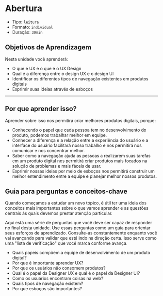 # Abertura

* Tipo: `leitura`
* Formato: `individual`
* Duração: `30min`

## Objetivos de Aprendizagem

Nesta unidade você aprenderá:

* O que é UX e o que é o UX Design
* Qual é a diferença entre o design UX e o design UI
* Identificar os diferentes tipos de navegação existentes em produtos digitais
* Exprimir suas ideias através de esboços

***

## Por que aprender isso?

Aprender sobre isso nos permitirá criar melhores produtos digitais, porque:

* Conhecendo o papel que cada pessoa tem no desenvolvimento do produto, podemos
 trabalhar melhor em equipe.
* Conhecer a diferença e a relação entre a experiência do usuário e a interface
 do usuário facilitará nosso trabalho e nos permitirá nos comunicar e nos
 concentrar melhor.
* Saber como a navegação ajuda as pessoas a realizarem suas tarefas em um
 produto digital nos permitirá criar produtos mais focados na solução de
 problemas e mais fáceis de usar.
* Exprimir nossas ideias por meio de esboços nos permitirá construir um melhor
 entendimento entre a equipe e planejar melhor nossos produtos.

## Guia para perguntas e conceitos-chave

Quando começamos a estudar um novo tópico, é útil ter uma ideia dos conceitos
mais importantes sobre o que vamos aprender e as questões centrais às quais
devemos prestar atenção particular.

Aqui está uma série de perguntas que você deve ser capaz de responder no final
desta unidade. Use essas perguntas como um guia para orientar seus esforços
de aprendizado. Consulte-as constantemente enquanto você vai avançando para
validar que está indo na direção certa. Isso serve como uma "lista de
verificação" que você marca conforme avança.

* Quais papeis compõem a equipe de desenvolvimento de um produto digital?
* Por que é importante aprender UX?
* Por que os usuários não consomem produtos?
* Qual é o papel da Designer UX e qual é o papel da Designer UI?
* Como os usuários encontram coisas na web?
* Quais tipos de navegação existem?
* Por que esboços são importantes?